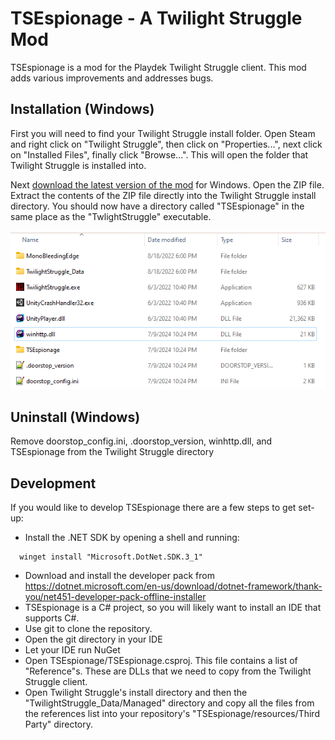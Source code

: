 # TSEspionage - A Twilight Struggle Mod

TSEspionage is a mod for the Playdek Twilight Struggle client. This mod adds various improvements and addresses bugs.

## Installation (Windows)

First you will need to find your Twilight Struggle install folder. Open Steam and right click on "Twilight Struggle", then click on "Properties...", next click on "Installed Files", finally click "Browse...". This will open the folder that Twilight Struggle is installed into.

Next [download the latest version of the mod](https://github.com/xelrach/TSEspionage/releases) for Windows. Open the ZIP file. Extract the contents of the ZIP file directly into the Twilight Struggle install directory. You should now have a directory called "TSEspionage" in the same place as the "TwlightStruggle" executable.

![Twilight Struggle Folder](https://github.com/xelrach/TSEspionage/blob/main/docs/Twilight_Struggle_Folder.png?raw=true)

## Uninstall (Windows)

Remove doorstop_config.ini, .doorstop_version, winhttp.dll, and TSEspionage from the Twilight Struggle directory

## Development

If you would like to develop TSEspionage there are a few steps to get set-up:
* Install the .NET SDK by opening a shell and running:
```
  winget install "Microsoft.DotNet.SDK.3_1"
```
* Download and install the developer pack from https://dotnet.microsoft.com/en-us/download/dotnet-framework/thank-you/net451-developer-pack-offline-installer
* TSEspionage is a C# project, so you will likely want to install an IDE that supports C#.
* Use git to clone the repository.
* Open the git directory in your IDE
* Let your IDE run NuGet
* Open TSEspionage/TSEspionage.csproj. This file contains a list of "Reference"s. These are DLLs that we need to copy from the Twilight Struggle client.
* Open Twilight Struggle's install directory and then the "TwilightStruggle_Data/Managed" directory and copy all the files from the references list into your repository's "TSEspionage/resources/Third Party" directory.
